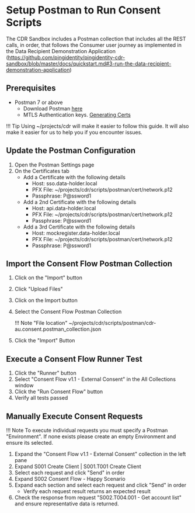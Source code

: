# Setup Postman to Run Consent Scripts

The CDR Sandbox includes a Postman collection that includes all the REST calls, in order, that follows the Consumer user journey as implemented in the Data Recipient Demonstration Application (https://github.com/pingidentity/pingidentity-cdr-sandbox/blob/master/docs/quickstart.md#3-run-the-data-recipient-demonstration-application)

## Prerequisites

- Postman 7 or above
    - Download Postman [here](https://www.postman.com/downloads/)
    - MTLS Authentication keys. [Generating Certs](howtos/howto_generatecerts.md)

!!! Tip
    Using ~/projects/cdr will make it easier to follow this guide. It will also make it easier for us to help you if you encounter issues.

## Update the Postman Configuration

1. Open the Postman Settings page
1. On the Certificates tab
    - Add a Certificate with the following details
         - Host: sso.data-holder.local
         - PFX File: ~/projects/cdr/scripts/postman/cert/network.p12
         - Passphrase: P@ssword1
    - Add a 2nd Certificate with the following details
         - Host: api.data-holder.local
         - PFX File: ~/projects/cdr/scripts/postman/cert/network.p12
         - Passphrase: P@ssword1
    - Add a 3rd Certificate with the following details
         - Host: mockregister.data-holder.local
         - PFX File: ~/projects/cdr/scripts/postman/cert/network.p12
         - Passphrase: P@ssword1

## Import the Consent Flow Postman Collection

1. Click on the "Import" button
1. Click "Upload Files"
1. Click on the Import button
1. Select the Consent Flow Postman Collection

    !!! Note "File location"
        ~/projects/cdr/scripts/postman/cdr-au.consent.postman_collection.json

1. Click the "Import" Button

## Execute a Consent Flow Runner Test

1. Click the "Runner" button
1. Select "Consent Flow v1.1 - External Consent" in the All Collections window
1. Click  the "Run Consent Flow" button
1. Verify all tests passed

## Manually Execute Consent Requests

!!! Note
    To execute individual requests you must specify a Postman "Environment". If none exists please create an empty Environment and ensure its selected.

1. Expand the "Consent Flow v1.1 - External Consent" collection in the left pane
1. Expand S001 Create Client | S001.T001 Create Client
1. Select each request and click "Send" in order
1. Expand S002 Consent Flow - Happy Scenario
1. Expand each section and select each request and click "Send" in order
    - Verify each request result returns an expected result
1. Check the response from request "S002.T004.001 - Get account list" and ensure representative data is returned.
